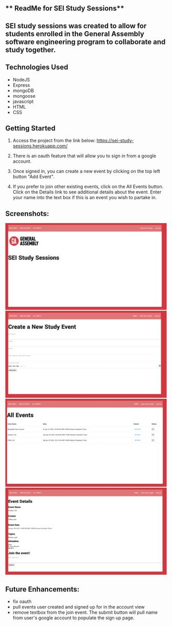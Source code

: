 ## ** ReadMe for SEI Study Sessions**

## SEI study sessions was created to allow for students enrolled in the General Assembly software engineering program to collaborate and study together.

## Technologies Used
* NodeJS
* Express
* mongoDB
* mongoose
* javascript
* HTML
* CSS

## Getting Started
1. Access the project from the link below:
https://sei-study-sessions.herokuapp.com/

2. There is an oauth feature that will allow you to sign in from a google account.

3. Once signed in, you can create a new event by clicking on the top left button "Add Event".

4. If you prefer to join other existing events, click on the All Events button. Click on the Details link to see additional details about the event. Enter your name into the text box if this is an event you wish to partake in.

## Screenshots:
![](mainpage.png)
![](createnewevent.png)
![](allevents.png)
![](eventdetails.png)

## Future Enhancements:
* fix oauth
* pull events user created and signed up for in the account view
* remove textbox from the join event. The submit button will pull name from user's google account to populate the sign up page.


